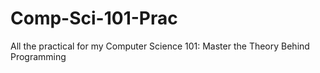 # Comp-Sci-101-Prac
All the practical for my Computer Science 101: Master the Theory Behind Programming
